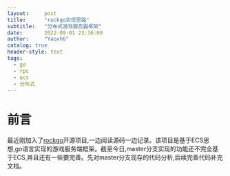 ```yaml
---
layout:     post
title:      "rockgo实现思路"
subtitle:   "分布式游戏服务器框架"
date:       2022-09-01 23:36:00
author:     "Yaoxh6"
catalog: true
header-style: text
tags:
  - go
  - rpc
  - ecs
  - 分布式
---
```


# 前言
最近刚加入了[rockgo](https://github.com/zllangct/rockgo)开源项目,一边阅读源码一边记录。该项目是基于ECS思想,go语言实现的游戏服务端框架。截至今日,master分支实现的功能还不完全基于ECS,并且还有一些要完善。先对master分支现存的代码分析,后续完善代码补充文档。
